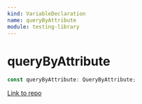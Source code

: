 ```yaml
---
kind: VariableDeclaration
name: queryByAttribute
module: testing-library
---
```


# queryByAttribute

```ts
const queryByAttribute: QueryByAttribute;
```

[Link to repo](https://github.com/testing-library/angular-testing-library/blob/master/node_modules/@testing-library/dom/types/query-helpers.d.ts#L22-L22)

